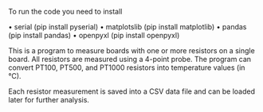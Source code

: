 To run the code you need to install 

• serial (pip install pyserial)
• matplotslib (pip install matplotlib)
• pandas (pip install pandas)
• openpyxl (pip install openpyxl)

This is a program to measure boards with one or more resistors on a single board. All resistors are measured using a 4-point probe.
The program can convert PT100, PT500, and PT1000 resistors into temperature values (in °C).

Each resistor measurement is saved into a CSV data file and can be loaded later for further analysis.

